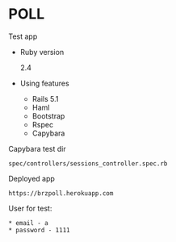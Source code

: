 # POLL

Test app

* Ruby version

	2.4

* Using features

	- Rails 5.1
	-	Haml
	- Bootstrap
	- Rspec
	- Capybara


Capybara test dir 

	spec/controllers/sessions_controller.spec.rb


Deployed app

	https://brzpoll.herokuapp.com


User for test:

	* email - a
	* password - 1111
